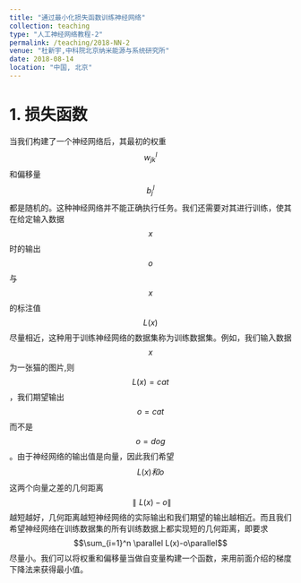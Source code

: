 ```yaml
---
title: "通过最小化损失函数训练神经网络"
collection: teaching
type: "人工神经网络教程-2"
permalink: /teaching/2018-NN-2
venue: "杜新宇,中科院北京纳米能源与系统研究所"
date: 2018-08-14
location: "中国, 北京"
---
```


<script type="text/javascript" src="http://cdn.mathjax.org/mathjax/latest/MathJax.js?config=default"></script>

# 1. 损失函数

当我们构建了一个神经网络后，其最初的权重$$w_{jk}^l$$和偏移量$$b_j^l$$都是随机的。这种神经网络并不能正确执行任务。我们还需要对其进行训练，使其在给定输入数据$$x$$时的输出$$o$$与$$x$$的标注值$$L(x)$$尽量相近，这种用于训练神经网络的数据集称为训练数据集。例如，我们输入数据$$x$$为一张猫的图片,则$$L(x)=cat$$，我们期望输出$$o=cat$$而不是$$o=dog$$。由于神经网络的输出值是向量，因此我们希望$$L(x)和o$$这两个向量之差的几何距离$$\parallel L(x)-o\parallel$$越短越好，几何距离越短神经网络的实际输出和我们期望的输出越相近。而且我们希望神经网络在训练数据集的所有训练数据上都实现短的几何距离，即要求$$\sum_{i=1}^n \parallel L(x)-o\parallel$$尽量小。我们可以将权重和偏移量当做自变量构建一个函数，来用前面介绍的梯度下降法来获得最小值。